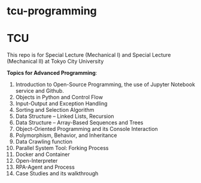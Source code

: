 # tcu-programming
# TCU

This repo is for Special Lecture (Mechanical I) and Special Lecture (Mechanical II) at Tokyo City University

**Topics for Advanced Programming**:
1. Introduction to Open-Source Programming, the use of Jupyter Notebook service and Github.
2. Objects in Python and Control Flow
3. Input-Output and Exception Handling
4. Sorting and Selection Algorithm
5. Data Structure – Linked Lists, Recursion
6. Data Structure – Array-Based Sequences and Trees
7. Object-Oriented Programming and its Console Interaction
8. Polymorphism, Behavior, and Inheritance
9. Data Crawling function
10. Parallel System Tool: Forking Process
11. Docker and Container
12. Open-Interpreter
13. RPA-Agent and Process
14. Case Studies and its walkthrough
